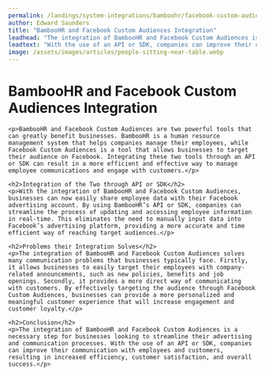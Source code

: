 ```yaml
---
permalink: /landings/system-integrations/bamboohr/facebook-custom-audiences
author: Edward Saunders
title: "BambooHR and Facebook Custom Audiences Integration"
leadhead: "The integration of BambooHR and Facebook Custom Audiences is a necessary step for businesses looking to streamline their advertising and communication processes"
leadtext: "With the use of an API or SDK, companies can improve their communication with employees and customers, resulting in increased efficiency, customer satisfaction, and overall success."
image: /assets/images/articles/people-sitting-near-table.webp
---
```

<div class="arttext">	<h1>BambooHR and Facebook Custom Audiences Integration</h1>

	<p>BambooHR and Facebook Custom Audiences are two powerful tools that can greatly benefit businesses. BambooHR is a human resource management system that helps companies manage their employees, while Facebook Custom Audiences is a tool that allows businesses to target their audience on Facebook. Integrating these two tools through an API or SDK can result in a more efficient and effective way to manage employee communications and engage with customers.</p>

	<h2>Integration of the Two through API or SDK</h2>
	<p>With the integration of BambooHR and Facebook Custom Audiences, businesses can now easily share employee data with their Facebook advertising account. By using BambooHR’s API or SDK, companies can streamline the process of updating and accessing employee information in real-time. This eliminates the need to manually input data into Facebook’s advertising platform, providing a more accurate and time efficient way of reaching target audiences.</p>

	<h2>Problems their Integration Solves</h2>
	<p>The integration of BambooHR and Facebook Custom Audiences solves many communication problems that businesses typically face. Firstly, it allows businesses to easily target their employees with company-related announcements, such as new policies, benefits and job openings. Secondly, it provides a more direct way of communicating with customers. By effectively targeting the audience through Facebook Custom Audiences, businesses can provide a more personalized and meaningful customer experience that will increase engagement and customer loyalty.</p>

	<h2>Conclusion</h2>
	<p>The integration of BambooHR and Facebook Custom Audiences is a necessary step for businesses looking to streamline their advertising and communication processes. With the use of an API or SDK, companies can improve their communication with employees and customers, resulting in increased efficiency, customer satisfaction, and overall success.</p>
</div>